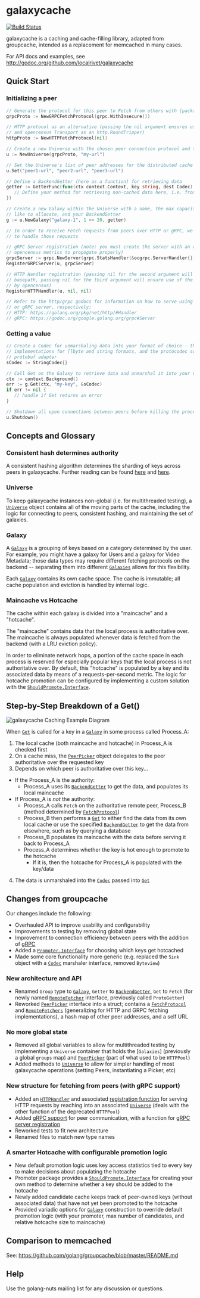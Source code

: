 # galaxycache

[![Build Status](https://travis-ci.org/vimeo/galaxycache.svg?branch=master)](https://travis-ci.org/vimeo/galaxycache)

galaxycache is a caching and cache-filling library, adapted from groupcache, intended as a
replacement for memcached in many cases.

For API docs and examples, see http://godoc.org/github.com/localrivet/galaxycache

## Quick Start

### Initializing a peer
```go
// Generate the protocol for this peer to Fetch from others with (package includes HTTP and gRPC)
grpcProto := NewGRPCFetchProtocol(grpc.WithInsecure())

// HTTP protocol as an alternative (passing the nil argument ensures use of the default basepath
// and opencensus Transport as an http.RoundTripper)
httpProto := NewHTTPFetchProtocol(nil)

// Create a new Universe with the chosen peer connection protocol and the URL of this process
u := NewUniverse(grpcProto, "my-url")

// Set the Universe's list of peer addresses for the distributed cache
u.Set("peer1-url", "peer2-url", "peer3-url")

// Define a BackendGetter (here as a function) for retrieving data
getter := GetterFunc(func(ctx context.Context, key string, dest Codec) error {
   // Define your method for retrieving non-cached data here, i.e. from a database
})

// Create a new Galaxy within the Universe with a name, the max capacity of cache space you would
// like to allocate, and your BackendGetter
g := u.NewGalaxy("galaxy-1", 1 << 20, getter)

// In order to receive Fetch requests from peers over HTTP or gRPC, we must register this universe
// to handle those requests

// gRPC Server registration (note: you must create the server with an ocgrpc.ServerHandler for
// opencensus metrics to propogate properly)
grpcServer := grpc.NewServer(grpc.StatsHandler(&ocgrpc.ServerHandler{}))
RegisterGRPCServer(u, grpcServer)

// HTTP Handler registration (passing nil for the second argument will ensure use of the default 
// basepath, passing nil for the third argument will ensure use of the DefaultServeMux wrapped 
// by opencensus)
RegisterHTTPHandler(u, nil, nil)

// Refer to the http/grpc godocs for information on how to serve using the registered HTTP handler
// or gRPC server, respectively:
// HTTP: https://golang.org/pkg/net/http/#Handler
// gRPC: https://godoc.org/google.golang.org/grpc#Server

```
### Getting a value
```go
// Create a Codec for unmarshaling data into your format of choice - the package includes 
// implementations for []byte and string formats, and the protocodec subpackage includes the 
// protobuf adapter
sCodec := StringCodec{}

// Call Get on the Galaxy to retrieve data and unmarshal it into your Codec
ctx := context.Background()
err := g.Get(ctx, "my-key", &sCodec)
if err != nil {
   // handle if Get returns an error
}

// Shutdown all open connections between peers before killing the process
u.Shutdown()

```

## Concepts and Glossary

### Consistent hash determines authority

A consistent hashing algorithm determines the sharding of keys across peers in galaxycache. Further reading can be found [here](https://medium.com/@orijtech/groupcache-instrumented-by-opencensus-6a625c3724c) and [here](https://www.toptal.com/big-data/consistent-hashing).

### Universe 

To keep galaxycache instances non-global (i.e. for multithreaded testing), a [`Universe`] object contains all of the moving parts of the cache, including the logic for connecting to peers, consistent hashing, and maintaining the set of galaxies.

### Galaxy

A [`Galaxy`] is a grouping of keys based on a category determined by the user. For example, you might have a galaxy for Users and a galaxy for Video Metadata; those data types may require different fetching protocols on the backend -- separating them into different [`Galaxies`](https://godoc.org/github.com/localrivet/galaxycache#Galaxy) allows for this flexibility.

Each [`Galaxy`] contains its own cache space. The cache is immutable; all cache population and eviction is handled by internal logic.

### Maincache vs Hotcache

The cache within each galaxy is divided into a "maincache" and a "hotcache".

The "maincache" contains data that the local process is authoritative over. The maincache is always populated whenever data is fetched from the backend (with a LRU eviction policy). 

In order to eliminate network hops, a portion of the cache space in each process is reserved for especially popular keys that the local process is not authoritative over. By default, this "hotcache" is populated by a key and its associated data by means of a requests-per-second metric. The logic for hotcache promotion can be configured by implementing a custom solution with the [`ShouldPromote.Interface`].

## Step-by-Step Breakdown of a Get()

![galaxycache Caching Example Diagram](/diagram.png)

When [`Get`] is called for a key in a [`Galaxy`] in some process called Process_A:
1. The local cache (both maincache and hotcache) in Process_A is checked first
2. On a cache miss, the [`PeerPicker`] object delegates to the peer authoritative over the requested key
3. Depends on which peer is authoritative over this key...
- If the Process_A is the authority:
   - Process_A uses its [`BackendGetter`] to get the data, and populates its local maincache
- If Process_A is _not_ the authority:
   - Process_A calls `Fetch` on the authoritative remote peer, Process_B (method determined by [`FetchProtocol`])
   - Process_B then performs a [`Get`] to either find the data from its own local cache or use the specified [`BackendGetter`] to get the data from elsewhere, such as by querying a database
   - Process_B populates its maincache with the data before serving it back to Process_A
   - Process_A determines whether the key is hot enough to promote to the hotcache
      - If it is, then the hotcache for Process_A is populated with the key/data
4. The data is unmarshaled into the [`Codec`] passed into [`Get`]

## Changes from groupcache

Our changes include the following:
* Overhauled API to improve usability and configurability
* Improvements to testing by removing global state
* Improvement to connection efficiency between peers with the addition of [gRPC](https://godoc.org/github.com/localrivet/galaxycache/grpc)
* Added a [`Promoter.Interface`](https://godoc.org/github.com/localrivet/galaxycache/promoter#Interface) for choosing which keys get hotcached
* Made some core functionality more generic (e.g. replaced the `Sink` object with a [`Codec`] marshaler interface, removed `Byteview`)

### New architecture and API

* Renamed `Group` type to [`Galaxy`], `Getter` to [`BackendGetter`], `Get` to `Fetch` (for newly named [`RemoteFetcher`] interface, previously called `ProtoGetter`)
* Reworked [`PeerPicker`] interface into a struct; contains a [`FetchProtocol`] and [`RemoteFetchers`](https://godoc.org/github.com/localrivet/galaxycache#RemoteFetcher) (generalizing for HTTP and GRPC fetching implementations), a hash map of other peer addresses, and a self URL

### No more global state

* Removed all global variables to allow for multithreaded testing by implementing a `Universe` container that holds the [`Galaxies`] (previously a global `groups` map) and [`PeerPicker`] (part of what used to be `HTTPPool`)
* Added methods to [`Universe`] to allow for simpler handling of most galaxycache operations (setting Peers, instantiating a Picker, etc)

### New structure for fetching from peers (with gRPC support)

* Added an [`HTTPHandler`](https://godoc.org/github.com/localrivet/galaxycache/http#HTTPHandler) and associated [registration function](https://godoc.org/github.com/localrivet/galaxycache/http#RegisterHTTPHandler) for serving HTTP requests by reaching into an associated [`Universe`] (deals with the other function of the deprecated `HTTPPool`)
* Added [gRPC support](https://godoc.org/github.com/localrivet/galaxycache/grpc) for peer communication, with a function for [gRPC server registration](https://godoc.org/github.com/localrivet/galaxycache/grpc#RegisterGRPCServer)
* Reworked tests to fit new architecture
* Renamed files to match new type names

### A smarter Hotcache with configurable promotion logic

* New default promotion logic uses key access statistics tied to every key to make decisions about populating the hotcache
* Promoter package provides a [`ShouldPromote.Interface`] for creating your own method to determine whether a key should be added to the hotcache
* Newly added candidate cache keeps track of peer-owned keys (without associated data) that have not yet been promoted to the hotcache
* Provided variadic options for [`Galaxy`] construction to override default promotion logic (with your promoter, max number of candidates, and relative hotcache size to maincache)


## Comparison to memcached

See: https://github.com/golang/groupcache/blob/master/README.md

## Help

Use the golang-nuts mailing list for any discussion or questions.

[`Universe`]:https://godoc.org/github.com/localrivet/galaxycache#Universe
[`Galaxy`]:https://godoc.org/github.com/localrivet/galaxycache#Galaxy
[`Get`]:https://godoc.org/github.com/localrivet/galaxycache#Galaxy.Get
[`PeerPicker`]:https://godoc.org/github.com/localrivet/galaxycache#PeerPicker
[`Codec`]:https://godoc.org/github.com/localrivet/galaxycache#Codec
[`FetchProtocol`]:https://godoc.org/github.com/localrivet/galaxycache#FetchProtocol
[`RemoteFetcher`]:https://godoc.org/github.com/localrivet/galaxycache#RemoteFetcher
[`BackendGetter`]:https://godoc.org/github.com/localrivet/galaxycache#BackendGetter
[`ShouldPromote.Interface`]:https://godoc.org/github.com/localrivet/galaxycache/promoter#Interface

